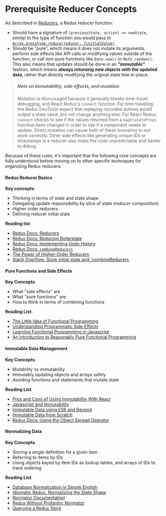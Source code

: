 # Prerequisite Reducer Concepts


As described in [Reducers](../../basics/Reducers.md), a Redux reducer function:

- Should have a signature of `(previousState, action) => newState`, similar to the type of function you would pass to [`Array.prototype.reduce(reducer, ?initialValue)`](https://developer.mozilla.org/en-US/docs/Web/JavaScript/Reference/Global_Objects/Array/Reduce)
- Should be "pure", which means it does not mutate its arguments, perform side effects like API calls or modifying values outside of the function, or call non-pure functions like `Date.now()` or `Math.random()`.  This also means that updates should be done in an ***"immutable"*** fashion, which means **always returning new objects with the updated data**, rather than directly modifying the original state tree in-place.

>##### Note on immutability, side effects, and mutation
> Mutation is discouraged because it generally breaks time-travel debugging, and React Redux's `connect` function.  For time traveling, the Redux DevTools expect that replaying recorded actions would output a state value, but not change anything else.  For React Redux, `connect` checks to see if the values returned from a `mapStateToProps` function have changed in order to see if a component needs to update.  Direct mutation can cause both of these scenarios to not work correctly.  Other side effects like generating unique IDs or timestamps in a reducer also make the code unpredictable and harder to debug.  


Because of these rules, it's important that the following core concepts are fully understood before moving on to other specific techniques for organizing Redux reducers:

#### Redux Reducer Basics

**Key concepts**:

- Thinking in terms of state and state shape
- Delegating update responsibility by slice of state (*reducer composition*)
- Higher order reducers
- Defining reducer initial state

**Reading list**:

- [Redux Docs: Reducers](../../basics/Reducers.md)
- [Redux Docs: Reducing Boilerplate](../ReducingBoilerplate.md)
- [Redux Docs: Implementing Undo History](../ImplementingUndoHistory.md)
- [Redux Docs: `combineReducers`](../../api/combineReducers.md)
- [The Power of Higher-Order Reducers](http://slides.com/omnidan/hor#/)
- [Stack Overflow: Store initial state and `combineReducers](http://stackoverflow.com/questions/33749759/read-stores-initial-state-in-redux-reducer)


#### Pure Functions and Side Effects

**Key Concepts**:  

- What "side effects" are
- What "pure functions" are
- How to think in terms of combining functions

**Reading List**:

- [The Little Idea of Functional Programming](http://jaysoo.ca/2016/01/13/functional-programming-little-ideas/)
- [Understanding Programmatic Side Effects](http://web24studios.com/2015/10/understanding-programmatic-side-effects/)
- [Learning Functional Programming in Javascript](https://youtu.be/e-5obm1G_FY)
- [An Introduction to Reasonably Pure Functional Programming](https://www.sitepoint.com/an-introduction-to-reasonably-pure-functional-programming/)



#### Immutable Data Management

**Key Concepts**:

- Mutability vs immutability
- Immutably updating objects and arrays safely
- Avoiding functions and statements that mutate state

**Reading List**:

- [Pros and Cons of Using Immutability With React](http://reactkungfu.com/2015/08/pros-and-cons-of-using-immutability-with-react-js/)
- [Javascript and Immutability](http://t4d.io/javascript-and-immutability/)
- [Immutable Data using ES6 and Beyond](http://wecodetheweb.com/2016/02/12/immutable-javascript-using-es6-and-beyond/)
- [Immutable Data from Scratch](https://ryanfunduk.com/articles/immutable-data-from-scratch/)
- [Redux Docs: Using the Object Spread Operator](../UsingObjectSpreadOperator.md)


#### Normalizing Data

**Key Concepts**:

- Storing a single definition for a given item
- Referring to items by IDs
- Using objects keyed by item IDs as lookup tables, and arrays of IDs to track ordering


**Reading List**:

- [Database Normalization in Simple English](http://www.essentialsql.com/get-ready-to-learn-sql-database-normalization-explained-in-simple-english/)
- [Idiomatic Redux: Normalizing the State Shape](https://egghead.io/lessons/javascript-redux-normalizing-the-state-shape)
- [Normalizr Documentation](https://github.com/paularmstrong/normalizr)
- [Redux Without Profanity: Normalizr](https://tonyhb.gitbooks.io/redux-without-profanity/content/normalizer.html)
- [Querying a Redux Store](https://medium.com/@adamrackis/querying-a-redux-store-37db8c7f3b0f)